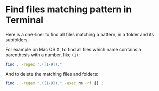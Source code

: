 # Find files matching pattern in Terminal

Here is a one-liner to find all files matching a pattern, in a folder and its subfolders.

For example on Mac OS X, to find all files which name contains a parenthesis with a number, like `(1)`:

```sh
find . -regex ".([1-9])."
```

And to delete the matching files and folders:

```sh
find . -regex ".([1-9])." -exec rm -rf {} ;
```
